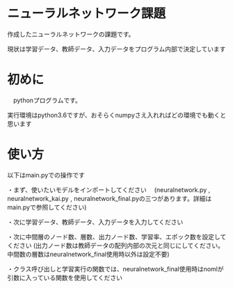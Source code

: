 # ニューラルネットワーク課題
 作成したニューラルネットワークの課題です。
 
 現状は学習データ、教師データ、入力データをプログラム内部で決定しています


# 初めに
　pythonプログラムです。
 
  実行環境はpython3.6ですが、おそらくnumpyさえ入れればどの環境でも動くと思います

# 使い方
   以下はmain.pyでの操作です
   
 ・まず、使いたいモデルをインポートしてください
 　(neuralnetwork.py , neuralnetwork_kai.py , neuralnetwork_final.pyの三つがあります。詳細はmain.pyで参照してください)
  
 ・次に学習データ、教師データ、入力データを入力してください
 
 ・次に中間層のノード数、層数、出力ノード数、学習率、エポック数を設定してください
   (出力ノード数は教師データの配列内部の次元と同じにしてください。中間数の層数はneuralnetwork_final使用時以外は設定不要)
   
 ・クラス呼び出しと学習実行の関数では、neuralnetwork_final使用時はnomlが引数に入っている関数を使用してください
 
